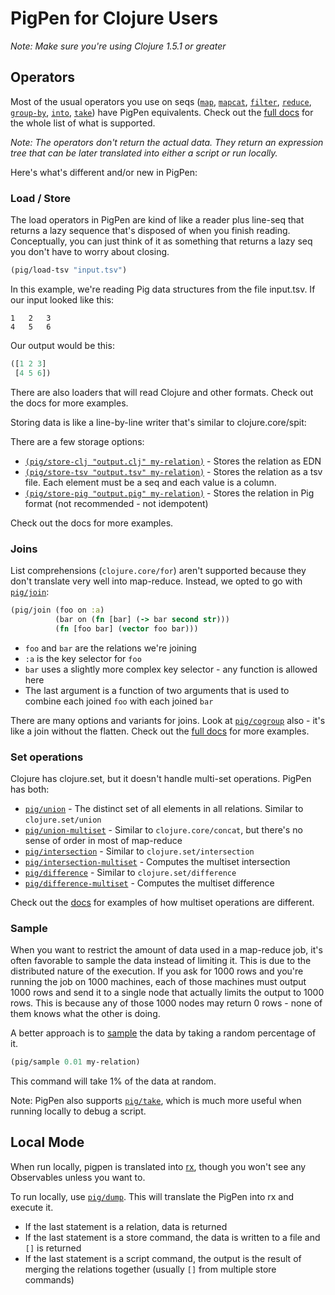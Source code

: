 # PigPen for Clojure Users

_Note: Make sure you're using Clojure 1.5.1 or greater_

## Operators

Most of the usual operators you use on seqs ([`map`](http://netflix.github.io/PigPen/pigpen.core.html#var-map), [`mapcat`](http://netflix.github.io/PigPen/pigpen.core.html#var-mapcat), [`filter`](http://netflix.github.io/PigPen/pigpen.core.html#var-filter), [`reduce`](http://netflix.github.io/PigPen/pigpen.core.html#var-reduce), [`group-by`](http://netflix.github.io/PigPen/pigpen.core.html#var-group-by), [`into`](http://netflix.github.io/PigPen/pigpen.core.html#var-into), [`take`](http://netflix.github.io/PigPen/pigpen.core.html#var-take)) have PigPen equivalents. Check out the [full docs](http://netflix.github.io/PigPen/pigpen.core.html) for the whole list of what is supported.

_Note: The operators don't return the actual data. They return an expression tree that can be later translated into either a script or run locally._

Here's what's different and/or new in PigPen:

### Load / Store

The load operators in PigPen are kind of like a reader plus line-seq that returns a lazy sequence that's disposed of when you finish reading. Conceptually, you can just think of it as something that returns a lazy seq you don't have to worry about closing.

``` clj
(pig/load-tsv "input.tsv")
```

In this example, we're reading Pig data structures from the file input.tsv. If our input looked like this:

```
1   2   3
4   5   6
```

Our output would be this:

``` clj
([1 2 3]
 [4 5 6])
```

There are also loaders that will read Clojure and other formats. Check out the docs for more examples.

Storing data is like a line-by-line writer that's similar to clojure.core/spit:

There are a few storage options:

  * [`(pig/store-clj "output.clj" my-relation)`](http://netflix.github.io/PigPen/pigpen.core.html#var-store-clj) - Stores the relation as EDN
  * [`(pig/store-tsv "output.tsv" my-relation)`](http://netflix.github.io/PigPen/pigpen.core.html#var-store-tsv) - Stores the relation as a tsv file. Each element must be a seq and each value is a column.
  * [`(pig/store-pig "output.pig" my-relation)`](http://netflix.github.io/PigPen/pigpen.core.html#var-store-pig) - Stores the relation in Pig format (not recommended - not idempotent)

Check out the docs for more examples.

### Joins

List comprehensions (`clojure.core/for`) aren't supported because they don't translate very well into map-reduce. Instead, we opted to go with [`pig/join`](http://netflix.github.io/PigPen/pigpen.core.html#var-join):

``` clj
(pig/join (foo on :a)
          (bar on (fn [bar] (-> bar second str)))
          (fn [foo bar] (vector foo bar)))
```

  * `foo` and `bar` are the relations we're joining
  * `:a` is the key selector for `foo`
  * `bar` uses a slightly more complex key selector - any function is allowed here
  * The last argument is a function of two arguments that is used to combine each joined `foo` with each joined `bar`

There are many options and variants for joins. Look at [`pig/cogroup`](http://netflix.github.io/PigPen/pigpen.core.html#var-cogroup) also - it's like a join without the flatten. Check out the [full docs](http://netflix.github.io/PigPen/pigpen.core.html) for more examples.

### Set operations

Clojure has clojure.set, but it doesn't handle multi-set operations. PigPen has both:

  * [`pig/union`](http://netflix.github.io/PigPen/pigpen.core.html#var-union) - The distinct set of all elements in all relations. Similar to `clojure.set/union`
  * [`pig/union-multiset`](http://netflix.github.io/PigPen/pigpen.core.html#var-union-multiset) - Similar to `clojure.core/concat`, but there's no sense of order in most of map-reduce
  * [`pig/intersection`](http://netflix.github.io/PigPen/pigpen.core.html#var-intersection) - Similar to `clojure.set/intersection`
  * [`pig/intersection-multiset`](http://netflix.github.io/PigPen/pigpen.core.html#var-intersection-multiset) - Computes the multiset intersection
  * [`pig/difference`](http://netflix.github.io/PigPen/pigpen.core.html#var-difference) - Similar to `clojure.set/difference`
  * [`pig/difference-multiset`](http://netflix.github.io/PigPen/pigpen.core.html#var-multiset) - Computes the multiset difference

 Check out the [docs](http://netflix.github.io/PigPen/pigpen.core.html) for examples of how multiset operations are different.

### Sample

When you want to restrict the amount of data used in a map-reduce job, it's often favorable to sample the data instead of limiting it. This is due to the distributed nature of the execution. If you ask for 1000 rows and you're running the job on 1000 machines, each of those machines must output 1000 rows and send it to a single node that actually limits the output to 1000 rows. This is because any of those 1000 nodes may return 0 rows - none of them knows what the other is doing.

A better approach is to [sample](http://netflix.github.io/PigPen/pigpen.core.html#var-sample) the data by taking a random percentage of it.

``` clj
(pig/sample 0.01 my-relation)
```

This command will take 1% of the data at random.

Note: PigPen also supports [`pig/take`](http://netflix.github.io/PigPen/pigpen.core.html#var-take), which is much more useful when running locally to debug a script.

## Local Mode

When run locally, pigpen is translated into [rx](https://github.com/Netflix/RxJava), though you won't see any Observables unless you want to.

To run locally, use [`pig/dump`](http://netflix.github.io/PigPen/pigpen.core.html#var-dump). This will translate the PigPen into rx and execute it.

  * If the last statement is a relation, data is returned
  * If the last statement is a store command, the data is written to a file and `[]` is returned
  * If the last statement is a script command, the output is the result of merging the relations together (usually `[]` from multiple store commands)
